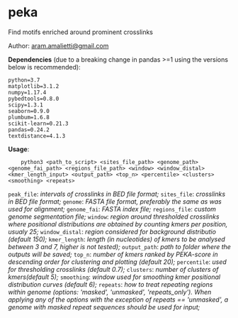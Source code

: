 # peka
Find motifs enriched around prominent crosslinks

Author: aram.amalietti@gmail.com


**Dependencies** (due to a breaking change in pandas >=1 using the versions below is recommended):
```
python=3.7
matplotlib=3.1.2
numpy=1.17.4
pybedtools=0.8.0
scipy=1.3.1
seaborn=0.9.0
plumbum=1.6.8
scikit-learn=0.21.3
pandas=0.24.2
textdistance=4.1.3
```
**Usage**:
```
    python3 <path_to_script> <sites_file_path> <genome_path> <genome_fai_path> <regions_file_path> <window> <window_distal> <kmer_length_input> <output_path> <top_n> <percentile> <clusters> <smoothing> <repeats>
```

`peak_file`: *intervals of crosslinks in BED file format;*
`sites_file`: *crosslinks in BED file format;*
`genome`: *FASTA file format, preferably the same as was used for alignment;*
`genome_fai`: *FASTA index file;*
`regions_file`: *custom genome segmentation file;*
`window`: *region around thresholded crosslinks where positional
distributions are obtained by counting kmers per position, usualy 25;*
`window_distal`: *region considered for background distributio (default 150);*
`kmer_length`: *length (in nucleotides) of kmers to be analysed between 3 and 7, higher is not tested);*
`output_path`: *path to folder where the outputs will be saved;*
`top_n`: *number of kmers ranked by PEKA-score in descending order for
clustering and plotting (default 20);*
`percentile`: *used for thresholding crosslinks (default 0.7);*
`clusters`: *number of clusters of kmers(default 5);*
`smoothing`: *window used for smoothing kmer positional distribution curves (default 6);*
`repeats`: *how to treat repeating regions within genome (options: 'masked', 'unmasked', 'repeats_only'). When applying any of the options with the exception of repeats == 'unmasked', a genome with masked repeat sequences should be used for input;*